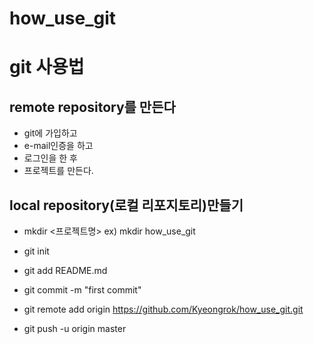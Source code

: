 # how_use_git

# git 사용법

## remote repository를 만든다
  * git에 가입하고
  * e-mail인증을 하고
  * 로그인을 한 후
  * 프로젝트를 만든다.

## local repository(로컬 리포지토리)만들기
  * mkdir <프로젝트명>
  ex) mkdir how_use_git

  * git init
  * git add README.md
  * git commit -m "first commit"
  * git remote add origin https://github.com/Kyeongrok/how_use_git.git
  * git push -u origin master
